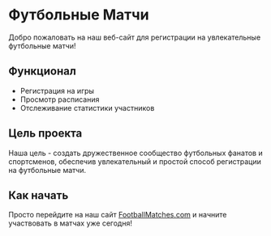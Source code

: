 # Футбольные Матчи

Добро пожаловать на наш веб-сайт для регистрации на увлекательные футбольные матчи!

## Функционал

- Регистрация на игры
- Просмотр расписания
- Отслеживание статистики участников

## Цель проекта

Наша цель - создать дружественное сообщество футбольных фанатов и спортсменов, обеспечив увлекательный и простой способ регистрации на футбольные матчи.

## Как начать

Просто перейдите на наш сайт [FootballMatches.com](https://www.footballmatches.com) и начните участвовать в матчах уже сегодня!
